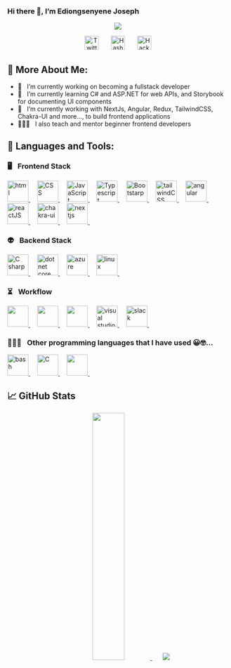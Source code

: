 ### Hi there 👋, I’m Ediongsenyene Joseph
<!-- <p align="center">
  <a href="https://github.com/IEdiong">
    <img src="https://user-images.githubusercontent.com/20955511/199138068-0a7b7b75-a024-4f00-803f-30a19c5d1b2d.png" alt="Ediongsenyene Joseph" /></a>
</p> -->

<p align="center">
  <!-- Typing SVG by DenverCoder1 - https://github.com/DenverCoder1/readme-typing-svg -->
  <a href="https://github.com/DenverCoder1/readme-typing-svg">
    <img src="https://readme-typing-svg.demolab.com/?lines=Software%20Engineer%20(frontend%20heavy);2%2B%20years%20of%20coding%20experience;Always%20learning%20new%20things&font=Fira%20Code&center=true&width=640&height=45&color=00fe99&vCenter=true&pause=1000&size=25" /></a>
</p>

<!-- Social icons section -->
<p align="center">
  &#8287;&#8287;&#8287;&#8287;&#8287;
  <a href="https://twitter.com/IEdiong"><img width="32px" alt="Twitter" title="Twitter" src="https://cdn.simpleicons.org/twitter/#1DA1F2"/></a>
  &#8287;&#8287;&#8287;&#8287;&#8287;
<a href="https://iediong.hashnode.dev/"><img width="32px" alt="Hashnode" title="Hashnode" src="https://cdn.simpleicons.org/hashnode/#2962FF"/></a>
  &#8287;&#8287;&#8287;&#8287;&#8287;
<a href="https://www.hackerrank.com/IEdiong"><img width="32px" alt="HackerRank" title="HackerRank" src="https://cdn.simpleicons.org/hackerrank/#00EA64"/></a>
  &#8287;&#8287;&#8287;&#8287;&#8287;
</p>



## 🧐 More About Me:
- 🔭 &nbsp; I’m currently working on becoming a fullstack developer
- 🌱 &nbsp; I’m currently learning C# and ASP.NET for web APIs, and Storybook for documenting UI components
- 🔭 &nbsp; I’m currently working with NextJs, Angular, Redux, TailwindCSS, Chakra-UI and more..., to build frontend applications
- 👨🏽‍🏫 &nbsp; I also teach and mentor beginner frontend developers



## 🔨 Languages and Tools:

### 🖥️ &#8287; Frontend Stack
<!-- Html -->
<a href="https://developer.mozilla.org/en-US/docs/Learn/HTML" target="_blank" >
  <img height="48" width="48" src="https://cdn.jsdelivr.net/gh/devicons/devicon/icons/html5/html5-original.svg" alt="html" />
</a>
&#8287;&#8287;&#8287;
<!-- CSS -->
<a href="https://developer.mozilla.org/en-US/docs/Learn/CSS" target="_blank" >
  <img height="48" width="48" src="https://cdn.jsdelivr.net/gh/devicons/devicon/icons/css3/css3-original.svg" alt="CSS" />
</a>
&#8287;&#8287;&#8287;
<!-- JavaScript -->
<a href="https://developer.mozilla.org/en-US/docs/Learn/JavaScript" target="_blank" >
  <img height="48" width="48" src="https://cdn.jsdelivr.net/gh/devicons/devicon/icons/javascript/javascript-original.svg" alt="JavaScript" />
</a>
&#8287;&#8287;&#8287;
<!-- Typescript -->
<a href="https://www.typescriptlang.org/" target="_blank" >
  <img height="48" width="48" src="https://cdn.jsdelivr.net/gh/devicons/devicon/icons/typescript/typescript-original.svg" alt="Typescript" />
</a>
&#8287;&#8287;&#8287;
<!-- Bootstrap -->
<a href="https://getbootstrap.com/" target="_blank" >
  <img height="48" width="48" src="https://cdn.jsdelivr.net/gh/devicons/devicon/icons/bootstrap/bootstrap-original.svg" alt="Bootstarp" />
</a>
&#8287;&#8287;&#8287;
<!-- TailwindCSS -->
<a href="https://tailwindcss.com/" target="_blank" >
  <img height="48" width="48" src="https://cdn.jsdelivr.net/gh/devicons/devicon@latest/icons/tailwindcss/tailwindcss-original.svg" alt="tailwindCSS" />
</a>
&#8287;&#8287;&#8287;
<!-- Angular -->
<a href="https://www.angular.io" target="_blank" >
  <img height="48" width="48" src="https://cdn.jsdelivr.net/gh/devicons/devicon@latest/icons/angular/angular-original.svg" alt="angular" />
  <!-- <img height="48" width="48" src="https://cdn.simpleicons.org/angular/#DD0031" alt="angular" /> -->
</a>
&#8287;&#8287;&#8287;
<!-- ReactJs -->
<a href="https://beta.react.org" target="_blank" >
  <img height="48" width="48" src="https://cdn.jsdelivr.net/gh/devicons/devicon/icons/react/react-original.svg" alt="reactJS" />
</a>
&#8287;&#8287;&#8287;
<!-- Chakra UI -->
<a href="https://chakra-ui.com/" target="_blank" >
  <img height="48" width="48" src="https://cdn.simpleicons.org/chakraui/#319795" alt="chakra-ui" />
</a>
&#8287;&#8287;&#8287;
<!-- NextJs -->
<a href="https://nextjs.org/" target="_blank" >
  <img height="48" width="48" src="https://cdn.simpleicons.org/nextdotjs/FFFFFF" alt="nextjs" />
</a>
&#8287;&#8287;&#8287;

### 👽 &#8287; Backend Stack
<!-- C# -->
<a href="https://learn.microsoft.com/en-us/dotnet/csharp/" target="_blank" >
  <img height="48" width="48" src="https://cdn.jsdelivr.net/gh/devicons/devicon/icons/csharp/csharp-original.svg" alt="C sharp" />
</a>
&#8287;&#8287;&#8287;
<!-- ASP.NET -->
<a href="https://www.dotnet.microsoft.com" target="_blank" >
  <img height="48" width="48" src="https://cdn.jsdelivr.net/gh/devicons/devicon/icons/dotnetcore/dotnetcore-original.svg" alt="dotnet core" />
</a>
&#8287;&#8287;&#8287;
<!-- Azure -->
<a href="https://azure.microsoft.com/en-us" target="_blank" >
  <img height="48" width="48" src="https://cdn.jsdelivr.net/gh/devicons/devicon/icons/azure/azure-original.svg" alt="azure" />
</a>
&#8287;&#8287;&#8287;
<!-- Linux -->
<a href="https://www.linux.org/" target="_blank" >
  <img height="48" width="48" src="https://cdn.jsdelivr.net/gh/devicons/devicon/icons/linux/linux-original.svg" alt="linux" />
</a>
&#8287;&#8287;&#8287;

### ⏳ &#8287; Workflow
<!-- Figma -->
<a href="https://learn.microsoft.com/en-us/dotnet/csharp/" target="_blank" >
  <img height="48" width="48" src="https://cdn.jsdelivr.net/gh/devicons/devicon/icons/figma/figma-original.svg" />
</a>
&#8287;&#8287;&#8287;
<!-- Git -->
<a href="https://learn.microsoft.com/en-us/dotnet/csharp/" target="_blank" >
  <img height="48" width="48" src="https://cdn.jsdelivr.net/gh/devicons/devicon/icons/git/git-original.svg" />
</a>
&#8287;&#8287;&#8287;
<!-- Visual Studio Code -->
<a href="https://learn.microsoft.com/en-us/dotnet/csharp/" target="_blank" >
  <img height="48" width="48" src="https://cdn.jsdelivr.net/gh/devicons/devicon/icons/vscode/vscode-original.svg" />
</a>
&#8287;&#8287;&#8287;
<!-- Visual Studio -->
<a href="https://www.dotnet.microsoft.com" target="_blank" >
  <img height="48" width="48" src="https://cdn.simpleicons.org/visualstudio/#5C2D91" alt="visual studio" />
</a>
&#8287;&#8287;&#8287;
<!-- Slack -->
<a href="https://slack.com/" target="_blank" >
  <img height="48" width="48" src="https://cdn.jsdelivr.net/gh/devicons/devicon/icons/slack/slack-original.svg" alt="slack" />
</a>
&#8287;&#8287;&#8287;

### 👨🏽‍💻 &#8287; Other programming languages that I have used 😀🤓...
<!-- Bash Script -->
<a href="https://www.gnu.org/software/bash/" target="_blank" >
  <img height="48" width="48" src="https://cdn.jsdelivr.net/gh/devicons/devicon/icons/bash/bash-original.svg" alt="bash" />
</a>
&#8287;&#8287;&#8287;
<!-- C Programming language -->
<a href="https://www.gnu.org/software/gnu-c-manual/gnu-c-manual.pdf" target="_blank" >
  <img height="48" width="48" src="https://cdn.jsdelivr.net/gh/devicons/devicon/icons/c/c-original.svg" alt="C" />
</a>
&#8287;&#8287;&#8287;
<!-- Python -->
<a href="https://www.python.org/" target="_blank" >
  <img height="48" width="48" src="https://cdn.jsdelivr.net/gh/devicons/devicon/icons/python/python-original.svg" />
</a>
&#8287;&#8287;&#8287;

<br />

## 📈 GitHub Stats
<div align="center" >
<a href="https://github.com/anuraghazra/github-readme-stats" />
  <img src="https://github-readme-stats.vercel.app/api/top-langs/?username=iediong&layout=compact&langs_count=8" width="38%" />
</a>
   &#8287;&#8287;&#8287;&#8287;&#8287;
   
<!-- ![Github Stats](https://github-readme-stats.vercel.app/api?username=iediong&bg_color=30,aafe99,1da1f2&title_color=fff&text_color=fff)

![](https://raw.githubusercontent.com/iediong/github-stats-transparent/output/generated/overview.svg)
![](https://raw.githubusercontent.com/iediong/github-stats-transparent/output/generated/languages.svg) -->
   
<picture >
<source 
  srcset="https://github-readme-stats.vercel.app/api?username=iediong&show_icons=true&theme=radical"
  media="(prefers-color-scheme: dark)"
/>
<source
  srcset="https://github-readme-stats.vercel.app/api?username=iediong&show_icons=true"
  media="(prefers-color-scheme: light), (prefers-color-scheme: no-preference)"
/>
<img src="https://github-readme-stats.vercel.app/api?username=iediong&show_icons=true&text_color=00fe99" />
</picture>
</div>




<!-- Badges -->
<!-- <p align="center">

  
  <a href="https://www.chakraui.com">
    <img alt="youtube subscribers" title="Subscribe to my YouTube channel" src="https://img.shields.io/badge/chakra-%234ED1C5.svg?style=for-the-badge&logo=chakraui&logoColor=white"/>
  </a>
  
  <a href="https://github.com/iediong?tab=repositories&sort=stargazers">
    <img alt="total stars" title="Total stars on GitHub" src="https://img.shields.io/badge/angular.js-%23E23237.svg?style=for-the-badge&logo=angularjs&logoColor=white"/>
  </a>
  
  
  
  <a href="https://github.com/DenverCoder1?tab=followers">
    <img alt="followers" title="React" src="https://img.shields.io/badge/react-%2320232a.svg?style=for-the-badge&logo=react&logoColor=%2361DAFB"/>
  </a>
  
  
  
  <a href="https://github.com/DenverCoder1?tab=followers">
    <img alt="followers" title="TailwindCSS" src="https://img.shields.io/badge/tailwindcss-%2338B2AC.svg?style=for-the-badge&logo=tailwind-css&logoColor=white"/>
  </a>
  
  
  <a href="https://github.com/DenverCoder1/Simple-View-Counter">
    <img alt="views" title="GitHub profile views" src="https://img.shields.io/badge/.NET-5C2D91?style=for-the-badge&logo=.net&logoColor=white"/>
  </a>
</p> -->


<!--
**IEdiong/IEdiong** is a ✨ _special_ ✨ repository because its `README.md` (this file) appears on your GitHub profile.

Here are some ideas to get you started:

==================================================================================================
- 🌱 I’m currently learning Back-end development with Nodejs and express and some ReactJs features
==================================================================================================

- 🔭 I’m currently working on ...
- 🌱 I’m currently learning ...
- 👯 I’m looking to collaborate on ...
- 🤔 I’m looking for help with ...
- 💬 Ask me about ...
- 📫 How to reach me: ...
- 😄 Pronouns: ...
- ⚡ Fun fact: ...
-->


<!-- # 👋 I’m Ediongsenyene Joseph I. -->
<!-- - 👀 I’m interested in web development, computer repairs and maintenance, Kingdom MATTERS and meeting people that fear God -->
<!-- - 🌱 I’m currently learning C and Shell scripting -->
<!-- - 📫 You can reach me on linkedIn [@iediong](https://linkedin.com/in/iediong) or via [email](mailto:ediongi6@hotmail.com) -->
